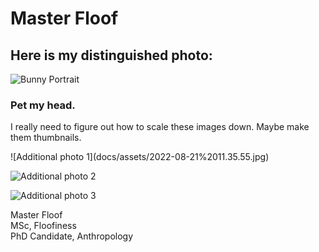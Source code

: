 # Master Floof

## Here is my distinguished photo:
![Bunny Portrait](docs/assets/IMG_7447.JPG)

### Pet my head.

<p>I really need to figure out how to scale these images down. Maybe make them thumbnails. </p>
<p>
![Additional photo 1](docs/assets/2022-08-21%2011.35.55.jpg) <br>

![Additional photo 2](docs/assets/2022-08-22%2012.20.44.jpg) <br>

![Additional photo 3](docs/assets/2022-08-24%2007.51.20.jpg) <br> </p>



<p>Master Floof <br>
MSc, Floofiness <br>
PhD Candidate, Anthropology </p>
